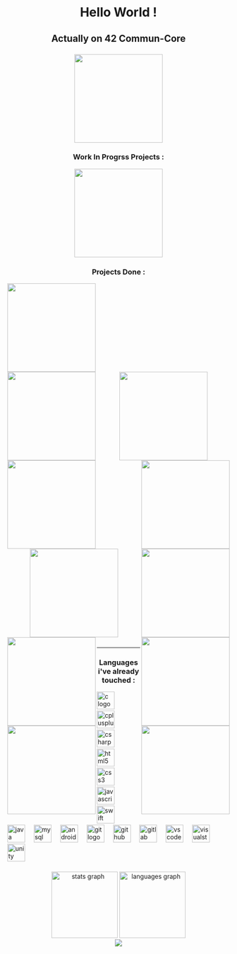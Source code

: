 
<h1  align="center">Hello World !</h1>

###

<h2  align="center">Actually on 42 Commun-Core</h2>

###

<div  align="center">
	<img  height="200"  src="https://github.com/ayogun/42-project-badges/blob/main/badges/common_coren.png" />
</div>

###

<h3  align="center">Work In Progrss Projects :</h3>
<div  align="center" class="inProgress">
	<img  height="200"  src="https://github.com/ayogun/42-project-badges/blob/main/badges/cppe.png" />
</div>

<div name="dones">
<h3  align="center">Projects Done :</h3>

<div align="center  name="cercle1">
<img  align="center"  height="200"  src="https://github.com/ayogun/42-project-badges/blob/main/badges/libftm.png"  href="https://github.com/LeSabreDeDieu/libft" />
</div>

<div align="center"  name="cercle2" >
<img  align="left"  height="200"  src="https://github.com/ayogun/42-project-badges/blob/main/badges/ft_printfe.png"  href="https://github.com/LeSabreDeDieu/ft_printf" />
<img  align="center"  height="200"  src="https://github.com/ayogun/42-project-badges/blob/main/badges/get_next_linee.png"  href="https://github.com/LeSabreDeDieu/gnl-42" />
<img  align="right"  height="200"  src="https://github.com/ayogun/42-project-badges/blob/main/badges/born2beroote.png"  href="" />
</div>

<div align="center"  name="cercle3" >
<img align="left" height="200"  src="https://github.com/ayogun/42-project-badges/blob/main/badges/push_swape.png"  href="https://github.com/LeSabreDeDieu/push_swap" />
<img align="center" height="200"  src="https://github.com/ayogun/42-project-badges/blob/main/badges/so_longm.png"  href="https://github.com/LeSabreDeDieu/so_long" />
<img align="right" height="200"  src="https://github.com/ayogun/42-project-badges/blob/main/badges/minitalkm.png"  href="https://github.com/LeSabreDeDieu/Minitalk" />
</div>

<div align="center" name="cercle4">
<img align="left" height="200"  src="https://github.com/ayogun/42-project-badges/blob/main/badges/minishellm.png"  href="https://github.com/LeSabreDeDieu/Minishell" />
<img align="right" height="200"  src="https://github.com/ayogun/42-project-badges/blob/main/badges/philosopherse.png"  href="https://github.com/LeSabreDeDieu/philosopher" />
</div>

<div align="center" name="cercle5">
<img align="left" height="200"  src="https://github.com/ayogun/42-project-badges/blob/main/badges/cub3dm.png"  href="" />
<img align="right" height="200"  src="https://github.com/ayogun/42-project-badges/blob/main/badges/netpracticem.png"  href="" />
</div>
</div>
 
###

---

<h3 align=center>Languages i've already touched : </h3>
<div  align="left">
<img  src="https://cdn.jsdelivr.net/gh/devicons/devicon/icons/c/c-original.svg"  height="40"  alt="c logo" />
<img  width="12" />
<img  src="https://cdn.jsdelivr.net/gh/devicons/devicon/icons/cplusplus/cplusplus-original.svg"  height="40"  alt="cplusplus logo" />
<img  width="12" />
<img  src="https://cdn.jsdelivr.net/gh/devicons/devicon/icons/csharp/csharp-original.svg"  height="40"  alt="csharp logo" />
<img  width="12" />
<img  src="https://cdn.jsdelivr.net/gh/devicons/devicon/icons/html5/html5-original.svg"  height="40"  alt="html5 logo" />
<img  width="12" />
<img  src="https://cdn.jsdelivr.net/gh/devicons/devicon/icons/css3/css3-original.svg"  height="40"  alt="css3 logo" />
<img  width="12" />
<img  src="https://cdn.jsdelivr.net/gh/devicons/devicon/icons/javascript/javascript-original.svg"  height="40"  alt="javascript logo" />
<img  width="12" />
<img  src="https://cdn.jsdelivr.net/gh/devicons/devicon/icons/swift/swift-original.svg"  height="40"  alt="swift logo" />
<img  width="12" />
<img  src="https://cdn.jsdelivr.net/gh/devicons/devicon/icons/java/java-original.svg"  height="40"  alt="java logo" />
<img  width="12" />
<img  src="https://cdn.jsdelivr.net/gh/devicons/devicon/icons/mysql/mysql-original.svg"  height="40"  alt="mysql logo" />
<img  width="12" />
<img  src="https://cdn.jsdelivr.net/gh/devicons/devicon/icons/androidstudio/androidstudio-original.svg"  height="40"  alt="androidstudio logo" />
<img  width="12" />
<img  src="https://cdn.jsdelivr.net/gh/devicons/devicon/icons/git/git-original.svg"  height="40"  alt="git logo" />
<img  width="12" />
<img  src="https://cdn.jsdelivr.net/gh/devicons/devicon/icons/github/github-original.svg"  height="40"  alt="github logo" />
<img  width="12" />
<img  src="https://cdn.jsdelivr.net/gh/devicons/devicon/icons/gitlab/gitlab-original.svg"  height="40"  alt="gitlab logo" />
<img  width="12" />
<img  src="https://cdn.jsdelivr.net/gh/devicons/devicon/icons/vscode/vscode-original.svg"  height="40"  alt="vscode logo" />
<img  width="12" />
<img  src="https://cdn.jsdelivr.net/gh/devicons/devicon/icons/visualstudio/visualstudio-plain.svg"  height="40"  alt="visualstudio logo" />
<img  width="12" />
<img  src="https://cdn.jsdelivr.net/gh/devicons/devicon/icons/unity/unity-original.svg"  height="40"  alt="unity logo" />
</div>

###

<div  align="center">
<img  src="https://github-readme-stats.vercel.app/api?username=LeSabreDeDieu&hide_title=false&hide_rank=false&show_icons=true&include_all_commits=true&count_private=true&disable_animations=false&theme=dracula&locale=en&hide_border=false&order=1"  height="150"  alt="stats graph" />
<img  src="https://github-readme-stats.vercel.app/api/top-langs?username=LeSabreDeDieu&locale=en&hide_title=false&layout=compact&card_width=320&langs_count=5&theme=dracula&hide_border=false&order=2"  height="150"  alt="languages graph" />
</div>

<div  align="center">
<img  src="https://profile-counter.glitch.me/LeSabreDeDieu/count.svg?" />
</div>

###
